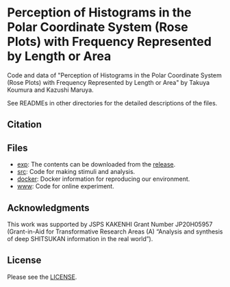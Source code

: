 # Perception of Histograms in the Polar Coordinate System (Rose Plots) with Frequency Represented by Length or Area
Code and data of "Perception of Histograms in the Polar Coordinate System (Rose Plots) with Frequency Represented by Length or Area" by Takuya Koumura and Kazushi Maruya.

See READMEs in other directories for the detailed descriptions of the files.

## Citation


## Files
- [exp](exp): The contents can be downloaded from the [release](https://github.com/cycentum/Perception-of-Histograms-in-the-Polar-Coordinate/releases).
- [src](src): Code for making stimuli and analysis.
- [docker](docker): Docker information for reproducing our environment.
- [www](www): Code for online experiment.

## Acknowledgments
This work was supported by JSPS KAKENHI Grant Number JP20H05957 (Grant-in-Aid for Transformative Research Areas (A) “Analysis and synthesis of deep SHITSUKAN information in the real world”).

## License
Please see the [LICENSE](LICENSE).
